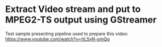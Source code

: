Extract Video stream and put to MPEG2-TS output using GStreamer
=========================

Test sample presenting pipeline used to prepare this video:
https://www.youtube.com/watch?v=rtLSxN-omQg

